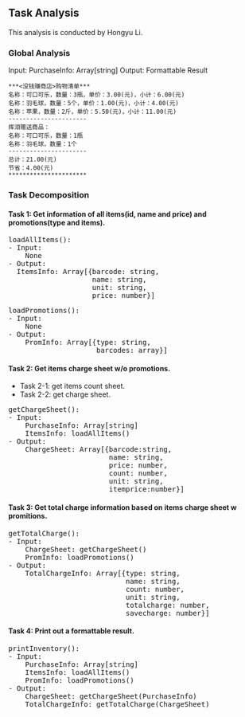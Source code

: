 ## Task Analysis
This analysis is conducted by Hongyu Li.

### Global Analysis
Input:
  PurchaseInfo: Array[string]
Output:
  Formattable Result
  ```
  ***<没钱赚商店>购物清单***
  名称：可口可乐，数量：3瓶，单价：3.00(元)，小计：6.00(元)
  名称：羽毛球，数量：5个，单价：1.00(元)，小计：4.00(元)
  名称：苹果，数量：2斤，单价：5.50(元)，小计：11.00(元)
  ----------------------
  挥泪赠送商品：
  名称：可口可乐，数量：1瓶
  名称：羽毛球，数量：1个
  ----------------------
  总计：21.00(元)
  节省：4.00(元)
  **********************
  ```

### Task Decomposition
#### Task 1: Get information of all items(id, name and price) and promotions(type and items).
<pre>
loadAllItems():
- Input:  
    None
- Output:  
  ItemsInfo: Array[{barcode: string,
                    name: string,
                    unit: string,
                    price: number}]
</pre>


<pre>
loadPromotions():
- Input:  
    None
- Output:  
    PromInfo: Array[{type: string,
                     barcodes: array}]
</pre>


#### Task 2: Get items charge sheet w/o promotions.
* Task 2-1: get items count sheet.
* Task 2-2: get charge sheet.

<pre>
getChargeSheet():
- Input:
    PurchaseInfo: Array[string]
    ItemsInfo: loadAllItems()
- Output:  
    ChargeSheet: Array[{barcode:string,
                        name: string,
                        price: number,
                        count: number,
                        unit: string,
                        itemprice:number}]  
</pre>



#### Task 3: Get total charge information based on items charge sheet w promitions.
<pre>
getTotalCharge():
- Input:
    ChargeSheet: getChargeSheet()
    PromInfo: loadPromotions()
- Output:  
    TotalChargeInfo: Array[{type: string,
                            name: string,
                            count: number,
                            unit: string,
                            totalcharge: number,
                            savecharge: number}]
</pre>


#### Task 4: Print out a formattable result.
<pre>
printInventory():
- Input:  
    PurchaseInfo: Array[string]
    ItemsInfo: loadAllItems()
    PromInfo: loadPromotions()
- Output:  
    ChargeSheet: getChargeSheet(PurchaseInfo)
    TotalChargeInfo: getTotalCharge(ChargeSheet)
</pre>
